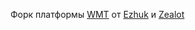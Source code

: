 Форк платформы [WMT](https://github.com/iEzhuk/WMT_MapTools) от [Ezhuk](https://github.com/iEzhuk) и [Zealot](https://github.com/Zealot111)
